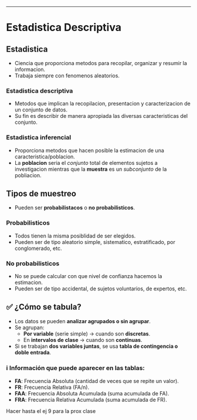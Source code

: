 -- -
# Estadistica Descriptiva

## Estadistica
- Ciencia que proporciona metodos para recopilar, organizar y resumir la informacion.
- Trabaja siempre con fenomenos aleatorios.

### Estadistica descriptiva 
- Metodos que implican la recopilacion, presentacion y caracterizacion de un conjunto de datos. 
- Su fin es describir de manera apropiada las diversas caracteristicas del conjunto.
### Estadistica inferencial
- Proporciona metodos que hacen posible la estimacion de una caracteristica/poblacion.
- La **poblacion** seria el *conjunto* total de elementos sujetos a investigacion mientras que la **muestra** es un *subconjunto* de la pobliacion.

## Tipos de muestreo
- Pueden ser **probabilistacos** o **no probabilisticos**. 
### Probabilisticos
- Todos tienen la misma posiblidad de ser elegidos.
- Pueden ser de tipo aleatorio simple, sistematico, estratificado, por conglomerado, etc.
### No probabilisticos
- No se puede calcular con que nivel de confianza hacemos la estimacion.
- Pueden ser de tipo accidental, de sujetos voluntarios, de expertos, etc.

## ✅ ¿Cómo se tabula?

- Los datos se pueden **analizar agrupados o sin agrupar**.
- Se agrupan:
    - **Por variable** (serie simple) → cuando son **discretas**.
    - En **intervalos de clase** → cuando son **continuas**.
- Si se trabajan **dos variables juntas**, se usa **tabla de contingencia o doble entrada**.

### ℹ️ Información que puede aparecer en las tablas:

- **FA**: Frecuencia Absoluta (cantidad de veces que se repite un valor).
- **FR**: Frecuencia Relativa (FA/n).
- **FAA**: Frecuencia Absoluta Acumulada (suma acumulada de FA).
- **FRA**: Frecuencia Relativa Acumulada (suma acumulada de FR).



Hacer hasta el ej 9 para la prox clase